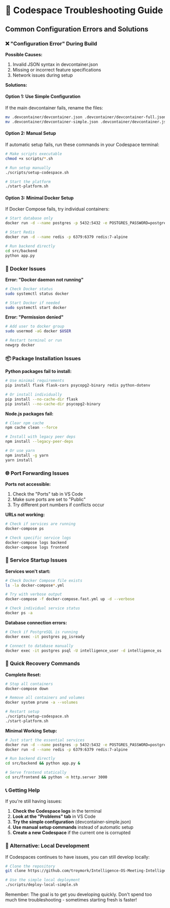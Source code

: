 # 🔧 Codespace Troubleshooting Guide

## Common Configuration Errors and Solutions

### ❌ "Configuration Error" During Build

**Possible Causes:**
1. Invalid JSON syntax in devcontainer.json
2. Missing or incorrect feature specifications
3. Network issues during setup

**Solutions:**

#### Option 1: Use Simple Configuration
If the main devcontainer fails, rename the files:
```bash
mv .devcontainer/devcontainer.json .devcontainer/devcontainer-full.json
mv .devcontainer/devcontainer-simple.json .devcontainer/devcontainer.json
```

#### Option 2: Manual Setup
If automatic setup fails, run these commands in your Codespace terminal:
```bash
# Make scripts executable
chmod +x scripts/*.sh

# Run setup manually
./scripts/setup-codespace.sh

# Start the platform
./start-platform.sh
```

#### Option 3: Minimal Docker Setup
If Docker Compose fails, try individual containers:
```bash
# Start database only
docker run -d --name postgres -p 5432:5432 -e POSTGRES_PASSWORD=postgres postgres:15-alpine

# Start Redis
docker run -d --name redis -p 6379:6379 redis:7-alpine

# Run backend directly
cd src/backend
python app.py
```

### 🐳 Docker Issues

**Error: "Docker daemon not running"**
```bash
# Check Docker status
sudo systemctl status docker

# Start Docker if needed
sudo systemctl start docker
```

**Error: "Permission denied"**
```bash
# Add user to docker group
sudo usermod -aG docker $USER

# Restart terminal or run
newgrp docker
```

### 📦 Package Installation Issues

**Python packages fail to install:**
```bash
# Use minimal requirements
pip install flask flask-cors psycopg2-binary redis python-dotenv

# Or install individually
pip install --no-cache-dir flask
pip install --no-cache-dir psycopg2-binary
```

**Node.js packages fail:**
```bash
# Clear npm cache
npm cache clean --force

# Install with legacy peer deps
npm install --legacy-peer-deps

# Or use yarn
npm install -g yarn
yarn install
```

### 🌐 Port Forwarding Issues

**Ports not accessible:**
1. Check the "Ports" tab in VS Code
2. Make sure ports are set to "Public"
3. Try different port numbers if conflicts occur

**URLs not working:**
```bash
# Check if services are running
docker-compose ps

# Check specific service logs
docker-compose logs backend
docker-compose logs frontend
```

### 🔧 Service Startup Issues

**Services won't start:**
```bash
# Check Docker Compose file exists
ls -la docker-compose*.yml

# Try with verbose output
docker-compose -f docker-compose.fast.yml up -d --verbose

# Check individual service status
docker ps -a
```

**Database connection errors:**
```bash
# Check if PostgreSQL is running
docker exec -it postgres pg_isready

# Connect to database manually
docker exec -it postgres psql -U intelligence_user -d intelligence_os
```

### 🚀 Quick Recovery Commands

**Complete Reset:**
```bash
# Stop all containers
docker-compose down

# Remove all containers and volumes
docker system prune -a --volumes

# Restart setup
./scripts/setup-codespace.sh
./start-platform.sh
```

**Minimal Working Setup:**
```bash
# Just start the essential services
docker run -d --name postgres -p 5432:5432 -e POSTGRES_PASSWORD=postgres postgres:15-alpine
docker run -d --name redis -p 6379:6379 redis:7-alpine

# Run backend directly
cd src/backend && python app.py &

# Serve frontend statically
cd src/frontend && python -m http.server 3000
```

### 📞 Getting Help

If you're still having issues:

1. **Check the Codespace logs** in the terminal
2. **Look at the "Problems" tab** in VS Code
3. **Try the simple configuration** (devcontainer-simple.json)
4. **Use manual setup commands** instead of automatic setup
5. **Create a new Codespace** if the current one is corrupted

### 🎯 Alternative: Local Development

If Codespaces continues to have issues, you can still develop locally:
```bash
# Clone the repository
git clone https://github.com/troymork/Intelligence-OS-Meeting-Intelligence-Platform.git

# Use the simple local deployment
./scripts/deploy-local-simple.sh
```

Remember: The goal is to get you developing quickly. Don't spend too much time troubleshooting - sometimes starting fresh is faster!
